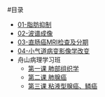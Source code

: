 #目录
- [01-脂肪抑制](01_mri01.md)
- [02-波谱成像](02_mri02.md)
- [03-直肠癌MRI检查及分期](03_mri03.md)
- [04-小气道病变影像学改变](04_CT01.md)
- 舟山病理学习班
    - [第一课 肺部组织学](05_pathology01.md)
    - [第二课 肺腺癌](05_pathology02.md)
    - [第三课 粘液型腺癌、鳞癌](05_pathology03.md)